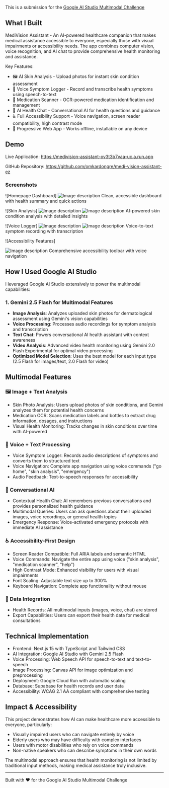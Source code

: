 This is a submission for the [Google AI Studio Multimodal Challenge](https://dev.to/challenges/google-ai-studio-2025-09-03)

## What I Built

MediVision Assistant - An AI-powered healthcare companion that makes medical assistance accessible to everyone, especially those with visual impairments or accessibility needs. The app combines computer vision, voice recognition, and AI chat to provide comprehensive health monitoring and assistance.

Key Features:

- 🖼️ AI Skin Analysis - Upload photos for instant skin condition assessment
- 🎤 Voice Symptom Logger - Record and transcribe health symptoms using speech-to-text
- 💊 Medication Scanner - OCR-powered medication identification and management
- 💬 AI Health Chat - Conversational AI for health questions and guidance
- ♿ Full Accessibility Support - Voice navigation, screen reader compatibility, high contrast mode
- 📱 Progressive Web App - Works offline, installable on any device

## Demo

Live Application: https://medivision-assistant-ov3t3b7vaa-uc.a.run.app

GitHub Repository: https://github.com/omkardongre/medi-vision-assistant-ez

### Screenshots

![Homepage Dashboard]
![Image description](https://dev-to-uploads.s3.amazonaws.com/uploads/articles/t953kyqweffpg7wdiflt.png)
Clean, accessible dashboard with health summary and quick actions

![Skin Analysis]
![Image description](https://dev-to-uploads.s3.amazonaws.com/uploads/articles/yul1vb2f6ib37v4trlt6.png)
![Image description](https://dev-to-uploads.s3.amazonaws.com/uploads/articles/npe4ggha14r85n3j9ukw.png)
AI-powered skin condition analysis with detailed insights

![Voice Logger]
![Image description](https://dev-to-uploads.s3.amazonaws.com/uploads/articles/qk52jt47yn8puwqycm2r.png)
![Image description](https://dev-to-uploads.s3.amazonaws.com/uploads/articles/qfq5rbes56r917w1vhtm.png)
Voice-to-text symptom recording with transcription

![Accessibility Features]

![Image description](https://dev-to-uploads.s3.amazonaws.com/uploads/articles/0dayoklfqjd6hgkwki6r.png)
Comprehensive accessibility toolbar with voice navigation

## How I Used Google AI Studio

I leveraged Google AI Studio extensively to power the multimodal capabilities:

### 1. **Gemini 2.5 Flash** for Multimodal Features

- **Image Analysis**: Analyzes uploaded skin photos for dermatological assessment using Gemini's vision capabilities
- **Voice Processing**: Processes audio recordings for symptom analysis and transcription
- **Text Chat**: Powers conversational AI health assistant with context awareness
- **Video Analysis**: Advanced video health monitoring using Gemini 2.0 Flash Experimental for optimal video processing
- **Optimized Model Selection**: Uses the best model for each input type (2.5 Flash for images/text, 2.0 Flash for video)

## Multimodal Features

### 🖼️ Image + Text Analysis

- Skin Photo Analysis: Users upload photos of skin conditions, and Gemini analyzes them for potential health concerns
- Medication OCR: Scans medication labels and bottles to extract drug information, dosages, and instructions
- Visual Health Monitoring: Tracks changes in skin conditions over time with AI-powered

### 🎤 Voice + Text Processing

- Voice Symptom Logger: Records audio descriptions of symptoms and converts them to structured text
- Voice Navigation: Complete app navigation using voice commands ("go home", "skin analysis", "emergency")
- Audio Feedback: Text-to-speech responses for accessibility

### 💬 Conversational AI

- Contextual Health Chat: AI remembers previous conversations and provides personalized health guidance
- Multimodal Queries: Users can ask questions about their uploaded images, voice recordings, or general health topics
- Emergency Response: Voice-activated emergency protocols with immediate AI assistance

### ♿ Accessibility-First Design

- Screen Reader Compatible: Full ARIA labels and semantic HTML
- Voice Commands: Navigate the entire app using voice ("skin analysis", "medication scanner", "help")
- High Contrast Mode: Enhanced visibility for users with visual impairments
- Font Scaling: Adjustable text size up to 300%
- Keyboard Navigation: Complete app functionality without mouse

### 🔄 Data Integration

- Health Records: All multimodal inputs (images, voice, chat) are stored
- Export Capabilities: Users can export their health data for medical consultations

## Technical Implementation

- Frontend: Next.js 15 with TypeScript and Tailwind CSS
- AI Integration: Google AI Studio with Gemini 2.5 Flash
- Voice Processing: Web Speech API for speech-to-text and text-to-speech
- Image Processing: Canvas API for image optimization and preprocessing
- Deployment: Google Cloud Run with automatic scaling
- Database: Supabase for health records and user data
- Accessibility: WCAG 2.1 AA compliant with comprehensive testing

## Impact & Accessibility

This project demonstrates how AI can make healthcare more accessible to everyone, particularly:

- Visually impaired users who can navigate entirely by voice
- Elderly users who may have difficulty with complex interfaces
- Users with motor disabilities who rely on voice commands
- Non-native speakers who can describe symptoms in their own words

The multimodal approach ensures that health monitoring is not limited by traditional input methods, making medical assistance truly inclusive.

---

Built with ❤️ for the Google AI Studio Multimodal Challenge
